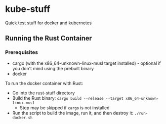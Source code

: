 # kube-stuff

Quick test stuff for docker and kubernetes

## Running the Rust Container

### Prerequisites
* cargo (with the x86_64-unknown-linux-musl target installed) - optional if you don't mind using the prebuilt binary
* docker

To run the docker container with Rust:
* Go into the rust-stuff directory
* Build the Rust binary: `cargo build --release --target x86_64-unknown-linux-musl`
  * Step may be skipped if `cargo` is not installed
* Run the script to build the image, run it, and then destroy it: `./run-docker.sh`

